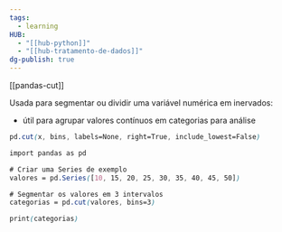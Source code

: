 ```yaml
---
tags:
  - learning
HUB:
  - "[[hub-python]]"
  - "[[hub-tratamento-de-dados]]"
dg-publish: true
---
```

[[pandas-cut]]

Usada para segmentar ou dividir uma variável numérica em inervados:
- útil para agrupar valores contínuos em categorias para análise

```css
pd.cut(x, bins, labels=None, right=True, include_lowest=False)
```

```css
import pandas as pd

# Criar uma Series de exemplo
valores = pd.Series([10, 15, 20, 25, 30, 35, 40, 45, 50])

# Segmentar os valores em 3 intervalos
categorias = pd.cut(valores, bins=3)

print(categorias)

```